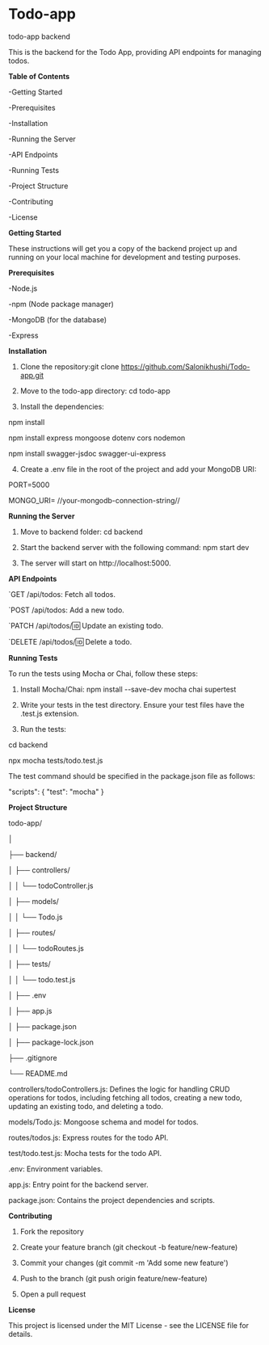 # Todo-app
todo-app backend

This is the backend for the Todo App, providing API endpoints for managing todos.

**Table of Contents**

-Getting Started

-Prerequisites

-Installation

-Running the Server

-API Endpoints

-Running Tests

-Project Structure

-Contributing

-License

**Getting Started**

These instructions will get you a copy of the backend project up and running on your local machine for development and testing purposes.

**Prerequisites**

-Node.js

-npm (Node package manager)

-MongoDB (for the database)

-Express

**Installation**

1. Clone the repository:git clone https://github.com/Salonikhushi/Todo-app.git

2. Move to the todo-app directory: cd todo-app

3. Install the dependencies:

npm install

npm install express mongoose dotenv cors nodemon

npm install swagger-jsdoc swagger-ui-express

4. Create a .env file in the root of the project and add your MongoDB URI:

PORT=5000

MONGO_URI= //your-mongodb-connection-string//

**Running the Server**

1. Move to backend folder: cd backend

2. Start the backend server with the following command: npm start dev

3. The server will start on http://localhost:5000.

**API Endpoints**

`GET /api/todos: Fetch all todos.

`POST /api/todos: Add a new todo.

`PATCH /api/todos/:id: Update an existing todo.

`DELETE /api/todos/:id: Delete a todo.

**Running Tests**

To run the tests using Mocha or Chai, follow these steps:

1. Install Mocha/Chai: npm install --save-dev mocha chai supertest

2. Write your tests in the test directory. Ensure your test files have the .test.js extension.

3. Run the tests: 

cd backend

npx mocha tests/todo.test.js

The test command should be specified in the package.json file as follows:

"scripts": {
  "test": "mocha"
}

**Project Structure**

todo-app/

│

├── backend/

│   ├── controllers/

│   │   └── todoController.js

│   ├── models/

│   │   └── Todo.js

│   ├── routes/

│   │   └── todoRoutes.js

│   ├── tests/

│   │   └── todo.test.js

│   ├── .env

│   ├── app.js

│   ├── package.json

│   ├── package-lock.json

├── .gitignore

└── README.md

controllers/todoControllers.js: Defines the logic for handling CRUD operations for todos, including fetching all todos, creating a new todo, updating an existing todo, and deleting a todo.

models/Todo.js: Mongoose schema and model for todos.

routes/todos.js: Express routes for the todo API.

test/todo.test.js: Mocha tests for the todo API.

.env: Environment variables.

app.js: Entry point for the backend server.

package.json: Contains the project dependencies and scripts.

**Contributing**

1. Fork the repository

2. Create your feature branch (git checkout -b feature/new-feature)

3. Commit your changes (git commit -m 'Add some new feature')

4. Push to the branch (git push origin feature/new-feature)

5. Open a pull request

**License**

This project is licensed under the MIT License - see the LICENSE file for details.









